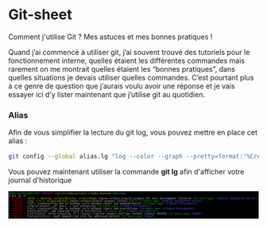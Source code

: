 # Git-sheet
Comment j'utilise Git ? Mes astuces et mes bonnes pratiques !


Quand j’ai commencé à utiliser git, j’ai souvent trouvé des tutoriels pour le fonctionnement interne,
quelles étaient les différentes commandes mais rarement on me montrait quelles étaient les “bonnes pratiques”,
dans quelles situations je devais utiliser quelles commandes. C’est pourtant plus à ce genre de question
que j’aurais voulu avoir une réponse et je vais essayer ici d’y lister maintenant que j’utilise git au quotidien.


### Alias

Afin de vous simplifier la lecture du git log, vous pouvez mettre en place cet alias :

```sh
git config --global alias.lg "log --color --graph --pretty=format:'%Cred%h%Creset -%C(yellow)%d%Creset %s %Cgreen(%cr) %C(bold blue)<%an>%Creset' --abbrev-commit"
```

Vous pouvez maintenant utiliser la commande **git lg** afin d'afficher votre journal d'historique

![$ git lg -8](./src/alias-lg.png)
